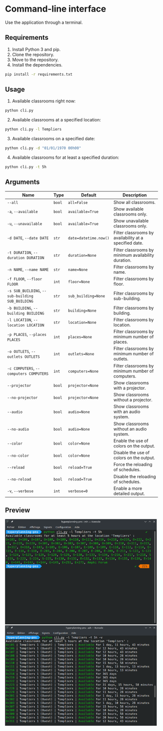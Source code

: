 # Command-line interface

Use the application through a terminal.

## Requirements

1. Install Python 3 and pip.
2. Clone the repository.
3. Move to the repository.
4. Install the dependencies.
```bash
pip install -r requirements.txt
```

## Usage

1. Available classrooms right now:
```bash
python cli.py
```

2. Available classrooms at a specified location:
```bash
python cli.py -l Templiers
```

3. Available classrooms on a specified date:
```bash
python cli.py -d "01/01/1970 00h00"
```

4. Available classrooms for at least a specified duration:
```bash
python cli.py -t 5h
```

## Arguments

| Name                                             | Type   | Default               | Description                                            |
|--------------------------------------------------|--------|-----------------------|--------------------------------------------------------|
| `--all`                                          | `bool` | `all=False`           | Show all classrooms.                                   |
| `-a`, `--available`                              | `bool` | `available=True`      | Show available classrooms only.                        |
| `-u`, `--unavailable`                            | `bool` | `available=True`      | Show unavailable classrooms only.                      |
| `-d DATE`, `--date DATE`                         | `str`  | `date=datetime.now()` | Filter classrooms by availability at a specified date. |
| `-t DURATION`, `--duration DURATION`             | `str`  | `duration=None`       | Filter classrooms by minimum availability duration.    |
| `-n NAME`, `--name NAME`                         | `str`  | `name=None`           | Filter classrooms by name.                             |
| `-f FLOOR`, `--floor FLOOR`                      | `int`  | `floor=None`          | Filter classrooms by floor.                            |
| `-s SUB_BUILDING`, `--sub-building SUB_BUILDING` | `str`  | `sub_building=None`   | Filter classrooms by sub-building.                     |
| `-b BUILDING`, `--building BUILDING`             | `str`  | `building=None`       | Filter classrooms by building.                         |
| `-l LOCATION`, `--location LOCATION`             | `str`  | `location=None`       | Filter classrooms by location.                         |
| `-p PLACES`, `--places PLACES`                   | `int`  | `places=None`         | Filter classrooms by minimum number of places.         |
| `-o OUTLETS`, `--outlets OUTLETS`                | `int`  | `outlets=None`        | Filter classrooms by minimum number of outlets.        |
| `-c COMPUTERS`, `--computers COMPUTERS`          | `int`  | `computers=None`      | Filter classrooms by minimum number of computers.      |
| `--projector`                                    | `bool` | `projector=None`      | Show classrooms with a projector.                      |
| `--no-projector`                                 | `bool` | `projector=None`      | Show classrooms without a projector.                   |
| `--audio`                                        | `bool` | `audio=None`          | Show classrooms with an audio system.                  |
| `--no-audio`                                     | `bool` | `audio=None`          | Show classrooms without an audio system.               |
| `--color`                                        | `bool` | `color=None`          | Enable the use of colors on the output.                |
| `--no-color`                                     | `bool` | `color=None`          | Disable the use of colors on the output.               |
| `--reload`                                       | `bool` | `reload=True`         | Force the reloading of schedules.                      |
| `--no-reload`                                    | `bool` | `reload=True`         | Disable the reloading of schedules.                    |
| `-v`, `--verbose`                                | `int`  | `verbose=0`           | Enable a more detailed output.                         |

## Preview

<img src="../preview/cli.png" width="500" alt="CLI preview"/>
<img src="../preview/cli2.png" width="500" alt="CLI preview 2"/>
